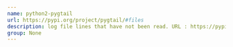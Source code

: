 ```yaml
---
name: python2-pygtail
url: https://pypi.org/project/pygtail/#files
description: log file lines that have not been read. URL : https://pypi.org/project/pygtail/#files Groups : None
group: None
---
```

